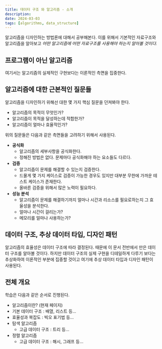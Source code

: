 ```yaml
---
title: 데이터 구조 와 알고리즘 - 소개
description:
date: 2024-03-03
tags: [algorithms, data_structure]
---
```


알고리즘을 디자인하는 방법론에 대해서 공부해본다. 이를 위해서 기본적인 자료구조와 알고리즘을 알아보고 _어떤 알고리즘에 어떤 자료구조를 사용해야 하는지 알아볼 것이다._

## 프로그램이 아닌 알고리즘

여기서는 알고리즘의 실제적인 구현보다는 이론적인 측면을 집중한다.

## 알고리즘에 대한 근본적인 질문들

알고리즘을 디자인하기 위해선 대한 몇 가지 핵심 질문을 던져봐야 한다.

- 알고리즘의 목적이 무엇인가?
- 알고리즘이 목적을 달성하는데 적합한가?
- 알고리즘이 얼마나 효율적인가?

위의 질문들은 다음과 같은 측면들을 고려하기 위해서 사용된다.

- **공식화**
  - 알고리즘의 세부사항을 공식화한다.
  - 정해진 방법은 없다. 문제마다 공식화해야 하는 요소들도 다르다.
- **검증**
  - 알고리즘이 문제를 해결할 수 있는지 검증한다.
  - 드물게 몇 가지 케이스로 검증이 가능한 경우도 있지만 대부분 무한에 가까운 테스트 케이스가 존재한다.
  - 올바른 검증을 위해서 많은 노력이 필요하다.
- **성능 분석**
  - 알고리즘이 문제를 해결하기까지 얼마나 시간과 리소스를 필요로하는지 그 효율성을 분석한다.
  - 얼마나 시간이 걸리는가?
  - 메모리를 얼마나 사용하는가?

## 데이터 구조, 추상 데이터 타입, 디자인 패턴

알고리즘의 효율성은 데이터 구조에 따라 결정된다. 때문에 이 문서 전반에서 만은 데이터 구조를 알아볼 것이다. 하지만 데이터 구조의 실제 구현을 디테일하게 다루기 보다는 추상화하여 이론적인 부분에 집중할 것이고 여기에 추상 데이터 타입과 디자인 패턴이 사용된다.

## 전체 개요

학습은 다음과 같은 순서로 진행된다.

- 알고리즘이란? (현재 페이지)
- 기본 데이터 구조 : 배열, 리스트 등...
- 효율성과 복잡도 : 빅오 표기법 등...
- 탐색 알고리즘
  - 고급 데이터 구조 : 트리 등...
- 정렬 알고리즘
  - 고급 데이터 구조 : 해시, 그래프 등...
